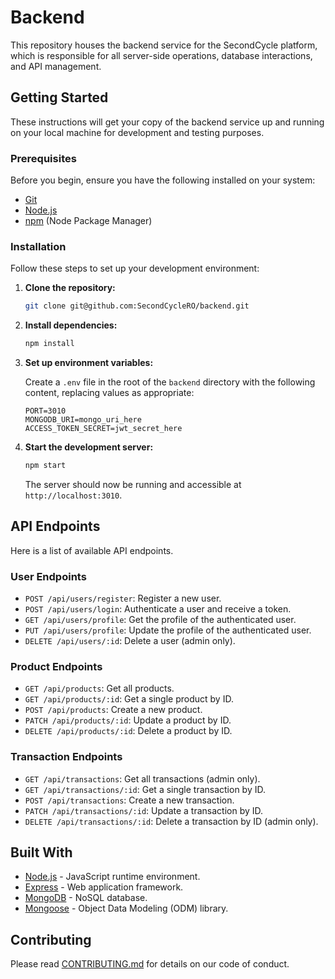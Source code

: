 # Backend

This repository houses the backend service for the SecondCycle platform, which is responsible for all server-side operations, database interactions, and API management.

## Getting Started

These instructions will get your copy of the backend service up and running on your local machine for development and testing purposes.

### Prerequisites

Before you begin, ensure you have the following installed on your system:

- [Git](https://git-scm.com/)
- [Node.js](https://nodejs.org/en/)
- [npm](https://npmjs.com/) (Node Package Manager)

### Installation

Follow these steps to set up your development environment:

1. **Clone the repository:**

   ```bash
   git clone git@github.com:SecondCycleRO/backend.git
   ```

2. **Install dependencies:**

   ```bash
   npm install
   ```

3. **Set up environment variables:**

   Create a `.env` file in the root of the `backend` directory with the following content, replacing values as appropriate:

   ```env
   PORT=3010
   MONGODB_URI=mongo_uri_here
   ACCESS_TOKEN_SECRET=jwt_secret_here
   ```

4. **Start the development server:**

   ```bash
   npm start
   ```

   The server should now be running and accessible at `http://localhost:3010`.

## API Endpoints

Here is a list of available API endpoints.

### User Endpoints

- `POST /api/users/register`: Register a new user.
- `POST /api/users/login`: Authenticate a user and receive a token.
- `GET /api/users/profile`: Get the profile of the authenticated user.
- `PUT /api/users/profile`: Update the profile of the authenticated user.
- `DELETE /api/users/:id`: Delete a user (admin only).

### Product Endpoints

- `GET /api/products`: Get all products.
- `GET /api/products/:id`: Get a single product by ID.
- `POST /api/products`: Create a new product.
- `PATCH /api/products/:id`: Update a product by ID.
- `DELETE /api/products/:id`: Delete a product by ID.

### Transaction Endpoints

- `GET /api/transactions`: Get all transactions (admin only).
- `GET /api/transactions/:id`: Get a single transaction by ID.
- `POST /api/transactions`: Create a new transaction.
- `PATCH /api/transactions/:id`: Update a transaction by ID.
- `DELETE /api/transactions/:id`: Delete a transaction by ID (admin only).

## Built With

- [Node.js](https://nodejs.org/) - JavaScript runtime environment.
- [Express](https://expressjs.com/) - Web application framework.
- [MongoDB](https://www.mongodb.com/) - NoSQL database.
- [Mongoose](https://mongoosejs.com/) - Object Data Modeling (ODM) library.

## Contributing

Please read [CONTRIBUTING.md](CONTRIBUTING.md) for details on our code of conduct.

